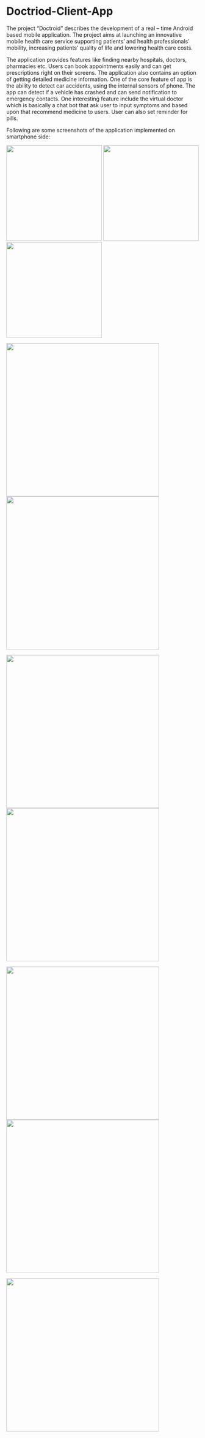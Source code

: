 # Doctriod-Client-App
The project “Doctroid” describes the development of a real – time Android based mobile application. The project aims at launching an innovative mobile health care service supporting patients’ and health professionals’ mobility, increasing patients’ quality of life and lowering health care costs. 

The application provides features like finding nearby hospitals, doctors, pharmacies etc. Users can book appointments easily and can get prescriptions right on their screens. The application also contains an option of getting detailed medicine information. One of the core feature of app is the ability to detect car accidents, using the internal sensors of phone. The app can detect if a vehicle has crashed and can send notification to emergency contacts. One interesting feature include the virtual doctor which is basically a chat bot that ask user to input symptoms and based upon that recommend medicine to users. User can also set reminder for pills.

Following are some screenshots of the application implemented on smartphone side:

<p float="left">
  <img src="screenshots/1.jpg" width="250" />
  <img src="screenshots/2.jpg" width="250" /> 
  <img src="screenshots/3.jpg" width="250" />
</p>

<p float="left">
  <img src="screenshots/3.jpg" width="400" />
  <img src="screenshots/4.jpg" width="400" /> 
</p>


<p float="left">
  <img src="screenshots/5.jpg" width="400" />
  <img src="screenshots/6.jpg" width="400" /> 
</p>


<p float="left">
  <img src="screenshots/7.jpg" width="400" />
  <img src="screenshots/8.jpg" width="400" /> 
</p>


<p float="left">
  <img src="screenshots/9.jpg" width="400" />
</p>

